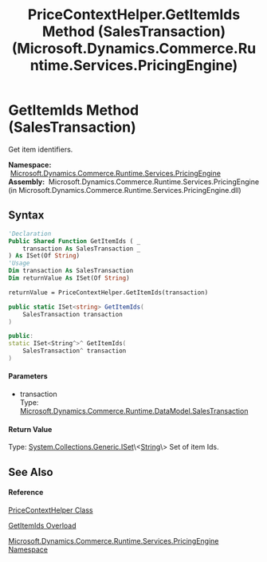 ﻿---
title: PriceContextHelper.GetItemIds Method (SalesTransaction) (Microsoft.Dynamics.Commerce.Runtime.Services.PricingEngine)
TOCTitle: GetItemIds Method (SalesTransaction)
ms:assetid: M:Microsoft.Dynamics.Commerce.Runtime.Services.PricingEngine.PriceContextHelper.GetItemIds(Microsoft.Dynamics.Commerce.Runtime.DataModel.SalesTransaction)
ms:mtpsurl: https://technet.microsoft.com/en-us/library/microsoft.dynamics.commerce.runtime.services.pricingengine.pricecontexthelper.getitemids(v=AX.60)
ms:contentKeyID: 62214433
ms.date: 05/18/2015
mtps_version: v=AX.60
dev_langs:
- vb
- csharp
- c++
---

# GetItemIds Method (SalesTransaction)

Get item identifiers.

**Namespace:**  [Microsoft.Dynamics.Commerce.Runtime.Services.PricingEngine](microsoft-dynamics-commerce-runtime-services-pricingengine-namespace.md)  
**Assembly:**  Microsoft.Dynamics.Commerce.Runtime.Services.PricingEngine (in Microsoft.Dynamics.Commerce.Runtime.Services.PricingEngine.dll)

## Syntax

``` vb
'Declaration
Public Shared Function GetItemIds ( _
    transaction As SalesTransaction _
) As ISet(Of String)
'Usage
Dim transaction As SalesTransaction
Dim returnValue As ISet(Of String)

returnValue = PriceContextHelper.GetItemIds(transaction)
```

``` csharp
public static ISet<string> GetItemIds(
    SalesTransaction transaction
)
```

``` c++
public:
static ISet<String^>^ GetItemIds(
    SalesTransaction^ transaction
)
```

#### Parameters

  - transaction  
    Type: [Microsoft.Dynamics.Commerce.Runtime.DataModel.SalesTransaction](salestransaction-class-microsoft-dynamics-commerce-runtime-datamodel.md)  

#### Return Value

Type: [System.Collections.Generic.ISet](https://technet.microsoft.com/en-us/library/dd412081\(v=ax.60\))\<[String](https://technet.microsoft.com/en-us/library/s1wwdcbf\(v=ax.60\))\>  
Set of item Ids.  

## See Also

#### Reference

[PriceContextHelper Class](pricecontexthelper-class-microsoft-dynamics-commerce-runtime-services-pricingengine.md)

[GetItemIds Overload](pricecontexthelper-getitemids-method-microsoft-dynamics-commerce-runtime-services-pricingengine.md)

[Microsoft.Dynamics.Commerce.Runtime.Services.PricingEngine Namespace](microsoft-dynamics-commerce-runtime-services-pricingengine-namespace.md)

